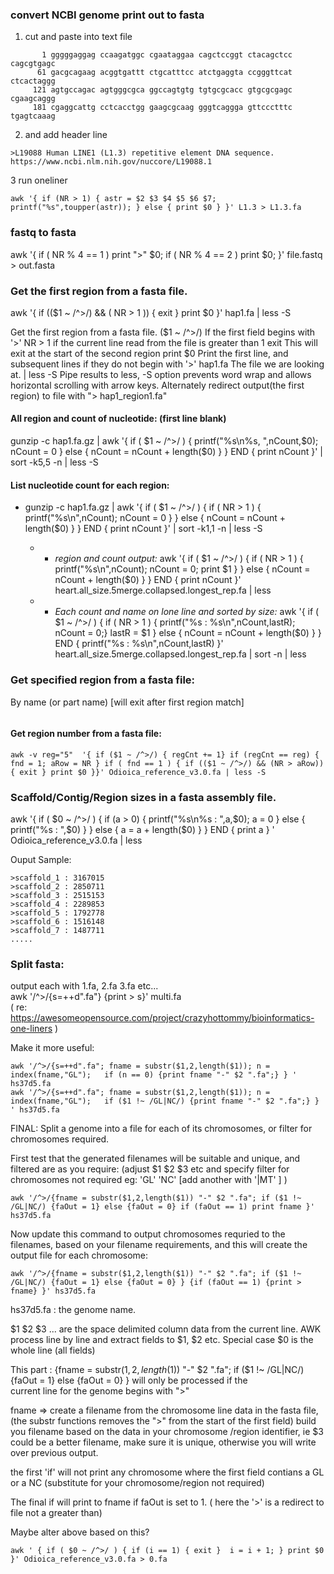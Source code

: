 ### convert NCBI genome print out to fasta
 1. cut and paste into text file
 ```
        1 gggggaggag ccaagatggc cgaataggaa cagctccggt ctacagctcc cagcgtgagc
       61 gacgcagaag acggtgattt ctgcatttcc atctgaggta ccgggttcat ctcactaggg
      121 agtgccagac agtgggcgca ggccagtgtg tgtgcgcacc gtgcgcgagc cgaagcaggg
      181 cgaggcattg cctcacctgg gaagcgcaag gggtcaggga gttccctttc tgagtcaaag
 ```
 2. and add header line
 ```
 >L19088 Human LINE1 (L1.3) repetitive element DNA sequence. https://www.ncbi.nlm.nih.gov/nuccore/L19088.1
 ```
 3 run oneliner
```
awk '{ if (NR > 1) { astr = $2 $3 $4 $5 $6 $7; printf("%s",toupper(astr)); } else { print $0 } }' L1.3 > L1.3.fa
```

### fastq to fasta
 awk '{ if ( NR % 4 == 1 ) print ">" $0; if ( NR % 4 == 2 ) print $0; }' file.fastq > out.fasta

### Get the first region from a fasta file.

awk '{ if (($1 ~ /^>/) && ( NR > 1 )) { exit } print $0 }' hap1.fa | less -S

Get the first region from a fasta file.
  ($1 ~ /^>/) If the first field begins with '>'
  NR > 1      if the current line read from the file is greater than 1
  exit        This will exit at the start of the second region 
  print $0    Print the first line, and subsequent lines if they do not begin with '>'
  hap1.fa     The file we are looking at.
  | less -S   Pipe results to less, -S option prevents word wrap and allows horizontal scrolling with arrow keys.
              Alternately redirect output(the first region) to file with "> hap1_region1.fa"
 
#### All region and count of nucleotide: (first line blank)
gunzip -c hap1.fa.gz | awk '{ if ( $1 ~ /^>/ ) { printf("%s\n%s, ",nCount,$0); nCount = 0 } else { nCount = nCount + length($0) } } END { print nCount }' | sort -k5,5 -n | less -S

#### List nucleotide count for each region:
* gunzip -c hap1.fa.gz | awk '{ if ( $1 ~ /^>/ ) { if ( NR > 1 ) { printf("%s\n",nCount); nCount = 0 } } else { nCount = nCount + length($0) } } END { print nCount }' | sort -k1,1 -n | less -S

  * + *region and count output:* awk '{ if ( $1 ~ /^>/ ) { if ( NR > 1 ) { printf("%s\n",nCount); nCount = 0; print $1 } } else { nCount = nCount + length($0) } } END { print nCount }' heart.all_size.5merge.collapsed.longest_rep.fa |  less

  * + *Each count and name on lone line and sorted by size:* awk '{ if ( $1 ~ /^>/ ) { if ( NR > 1 ) { printf("%s : %s\n",nCount,lastR); nCount = 0;} lastR = $1 }  else { nCount = nCount + length($0) } } END { printf("%s : %s\n",nCount,lastR) }' heart.all_size.5merge.collapsed.longest_rep.fa |  sort -n | less

### Get specified region from a fasta file:
By name (or part name) [will exit after first region match]
```awk -v reg="1260"  '{ if (($1 ~ /^>/) && ($1 ~ reg)) { fnd = 1; aRow = NR } if ( fnd == 1 ) { if (($1 ~ /^>/) && (NR > aRow)) { exit } print $0 }}' Odioica_reference_v3.0.fa | less -S
```

#### Get region number from a fasta file:
```
awk -v reg="5"  '{ if ($1 ~ /^>/) { regCnt += 1} if (regCnt == reg) { fnd = 1; aRow = NR } if ( fnd == 1 ) { if (($1 ~ /^>/) && (NR > aRow)) { exit } print $0 }}' Odioica_reference_v3.0.fa | less -S
```

### Scaffold/Contig/Region sizes in a fasta assembly file.

awk '{ if ( $0 ~ /^>/ ) { if (a > 0) { printf("%s\n%s : ",a,$0); a = 0 } else { printf("%s : ",$0) } }  else  { a = a + length($0) } } END { print a } ' Odioica_reference_v3.0.fa | less

Ouput Sample:
```
>scaffold_1 : 3167015
>scaffold_2 : 2850711
>scaffold_3 : 2515153
>scaffold_4 : 2289853
>scaffold_5 : 1792778
>scaffold_6 : 1516148
>scaffold_7 : 1487711
.....
```

### Split fasta:

output each with 1.fa, 2.fa 3.fa etc... </br>
awk '/^>/{s=++d".fa"} {print > s}' multi.fa  </br>
( re: https://awesomeopensource.com/project/crazyhottommy/bioinformatics-one-liners )

Make it more useful: </br>
```
awk '/^>/{s=++d".fa"; fname = substr($1,2,length($1)); n = index(fname,"GL");   if (n == 0) {print fname "-" $2 ".fa";} } ' hs37d5.fa
awk '/^>/{s=++d".fa"; fname = substr($1,2,length($1)); n = index(fname,"GL");   if ($1 !~ /GL|NC/) {print fname "-" $2 ".fa";} } ' hs37d5.fa
```

FINAL:
Split a genome into a file for each of its chromosomes, or filter for chromosomes required.

First test that the generated filenames will be suitable and unique, and filtered are as you require: (adjust $1 $2 $3 etc and specify filter for 
 chromosomes not required eg: 'GL' 'NC' [add another with '|MT' ] ) 
``` 
awk '/^>/{fname = substr($1,2,length($1)) "-" $2 ".fa"; if ($1 !~ /GL|NC/) {faOut = 1} else {faOut = 0} if (faOut == 1) print fname }' hs37d5.fa
```

Now update this command to output chromosomes requried to the filenames, based on your filename requirements, and this will create the output file 
for each chromosome:
```
awk '/^>/{fname = substr($1,2,length($1)) "-" $2 ".fa"; if ($1 !~ /GL|NC/) {faOut = 1} else {faOut = 0} } {if (faOut == 1) {print > fname} }' hs37d5.fa
```
hs37d5.fa : the  genome name.

$1 $2 $3 ... are the space delimited column data from the current line.  AWK process line by line and extract fields to $1, $2 etc. Special case $0 is 
  the whole line (all fields)
  
This part : {fname = substr($1,2,length($1)) "-" $2 ".fa"; if ($1 !~ /GL|NC/) {faOut = 1} else {faOut = 0} }  will only be processed if the  
 current line for the genome begins with ">"
 
fname => create a filename from the chromosome line data in the fasta file, (the substr functions removes the ">" from the start of the first field) 
  build you filename based on the data in your chromosome /region  identifier, ie $3 could be a better filename, make sure it is unique, otherwise
   you will write over previous output.
 
the first 'if' will not print any chromosome where the first field contians  a GL or a NC  (substitute for your chromosome/region not required)
 
The final if will print to fname if faOut is set to 1. ( here the '>' is a redirect to file not a greater than)

Maybe alter above based on this?  
```
awk ' { if ( $0 ~ /^>/ ) { if (i == 1) { exit }  i = i + 1; } print $0 }' Odioica_reference_v3.0.fa > 0.fa
```
